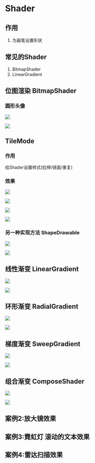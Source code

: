 # Shader #
## 作用 ##
1. 为画笔设置形状

## 常见的Shader ##
1. BitmapShader
2. LinearGradient

## 位图渲染 BitmapShader ##
### 圆形头像 ###

![](https://i.imgur.com/iJFAEwq.png)

![](https://i.imgur.com/V8fPBsF.png)

## TileMode ##
### 作用 ###
给Shader设置样式(拉伸/镜面/重复)

### 效果 ###

![](https://i.imgur.com/GbemMto.png)

![](https://i.imgur.com/51g35BT.png)

![](https://i.imgur.com/w9PyGyr.png)

![](https://i.imgur.com/UKvnc2C.png)

### 另一种实现方法 ShapeDrawable ###

![](https://i.imgur.com/rXpyEeO.png)

![](https://i.imgur.com/09LlZ2Z.png)

## 线性渐变 LinearGradient ##

![](https://i.imgur.com/t77cBes.png)

![](https://i.imgur.com/yrvjgNK.png)

## 环形渐变 RadialGradient ##

![](https://i.imgur.com/TyK9g4B.png)

![](https://i.imgur.com/seF3rZT.png)

## 梯度渐变 SweepGradient ##

![](https://i.imgur.com/UllSRg9.png)

![](https://i.imgur.com/sjMDNwQ.png)

## 组合渐变 ComposeShader ##

![](https://i.imgur.com/OnjMCkd.png)

![](https://i.imgur.com/UuqI3xv.png)

## 案例2:放大镜效果 ##

## 案例3:霓虹灯 滚动的文本效果 ##

## 案例4:雷达扫描效果 ##

